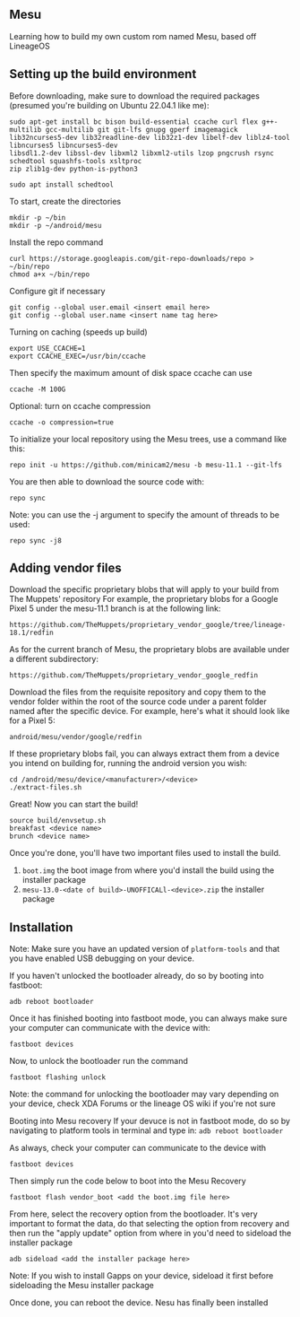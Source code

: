 Mesu
-------

Learning how to build my own custom rom named Mesu, based off LineageOS


Setting up the build environment
-------------------------------

Before downloading, make sure to download the required packages (presumed you're building on Ubuntu 22.04.1 like me):
``` 
sudo apt-get install bc bison build-essential ccache curl flex g++-multilib gcc-multilib git git-lfs gnupg gperf imagemagick
lib32ncurses5-dev lib32readline-dev lib32z1-dev libelf-dev liblz4-tool libncurses5 libncurses5-dev
libsdl1.2-dev libssl-dev libxml2 libxml2-utils lzop pngcrush rsync
schedtool squashfs-tools xsltproc
zip zlib1g-dev python-is-python3

sudo apt install schedtool
```


To start, create the directories
```
mkdir -p ~/bin
mkdir -p ~/android/mesu
```


Install the repo command
```
curl https://storage.googleapis.com/git-repo-downloads/repo > ~/bin/repo
chmod a+x ~/bin/repo
```


Configure git if necessary
```
git config --global user.email <insert email here>
git config --global user.name <insert name tag here>
```


Turning on caching (speeds up build)
```
export USE_CCACHE=1
export CCACHE_EXEC=/usr/bin/ccache
```


Then specify the maximum amount of disk space ccache can use
```
ccache -M 100G

```


Optional: turn on ccache compression
```
ccache -o compression=true
```



To initialize your local repository using the Mesu trees, use a command like this:
```
repo init -u https://github.com/minicam2/mesu -b mesu-11.1 --git-lfs
```



You are then able to download the source code with:
```
repo sync
```
Note: you can use the -j argument to specify the amount of threads to be used:
```
repo sync -j8
```





Adding vendor files
------------------------------------------

Download the specific proprietary blobs that will apply to your build from The Muppets' repository
For example, the proprietary blobs for a Google Pixel 5 under the mesu-11.1 branch is at the following link:
```
https://github.com/TheMuppets/proprietary_vendor_google/tree/lineage-18.1/redfin
```


As for the current branch of Mesu, the proprietary blobs are available under a different subdirectory:
```
https://github.com/TheMuppets/proprietary_vendor_google_redfin
```


Download the files from the requisite repository and copy them to the vendor folder within the root of the source code under a parent folder named after the specific device.
For example, here's what it should look like for a Pixel 5:
```
android/mesu/vendor/google/redfin
```


If these proprietary blobs fail, you can always extract them from a device you intend on building for, running the android version you wish:
```
cd /android/mesu/device/<manufacturer>/<device>
./extract-files.sh
```


Great! Now you can start the build!
```
source build/envsetup.sh
breakfast <device name>
brunch <device name>
```



Once you're done, you'll have two important files used to install the build.
1. ```boot.img``` the boot image from where you'd install the build using the installer package
2. ```mesu-13.0-<date of build>-UNOFFICALl-<device>.zip``` the installer package 





Installation
-------------------------------

Note: Make sure you have an updated version of ```platform-tools``` and that you have enabled USB debugging on your device.

If you haven't unlocked the bootloader already, do so by booting into fastboot:
```
adb reboot bootloader
```


Once it has finished booting into fastboot mode, you can always make sure your computer can communicate with the device with:
```
fastboot devices
```


Now, to unlock the bootloader run the command
```
fastboot flashing unlock
```
Note: the command for unlocking the bootloader may vary depending on your device, check XDA Forums or the lineage OS wiki if you're not sure



Booting into Mesu recovery
If your devuce is not in fastboot mode, do so by navigating to platform tools in terminal and type in:
```adb reboot bootloader```

As always, check your computer can communicate to the device with
```
fastboot devices
```



Then simply run the code below to boot into the Mesu Recovery
```
fastboot flash vendor_boot <add the boot.img file here>
```



From here, select the recovery option from the bootloader.
It's very important to format the data, do that selecting the option from recovery and then run the "apply update" option from where in you'd need to sideload the installer package 
```
adb sideload <add the installer package here>
```
Note: If you wish to install Gapps on your device, sideload it first before sideloading the Mesu installer package


Once done, you can reboot the device.
Nesu has finally been installed

